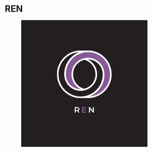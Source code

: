 # REN
<p align="center">
<img src="https://github.com/sarthakkundra/Tidy/blob/main/Logo/REN.png" alt="drawing" width="400"/>
</p>
